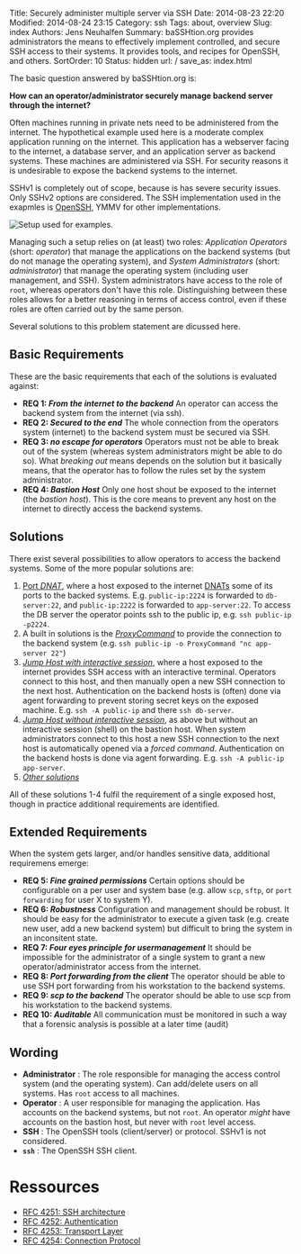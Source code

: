 Title: Securely administer multiple server via SSH
Date: 2014-08-23 22:20
Modified: 2014-08-24 23:15
Category: ssh
Tags: about, overview
Slug: index
Authors: Jens Neuhalfen
Summary: baSSHtion.org provides administrators the means to effectively implement controlled, and secure SSH access to their systems. It provides tools, and recipes for OpenSSH, and others.
SortOrder: 10
Status: hidden
url: /
save_as: index.html

The basic question answered by baSSHtion.org is:

**How can an operator/administrator securely manage backend server through the internet?**

Often machines running in private nets need to be administered from the internet. The hypothetical example used here is a moderate complex application running on the internet. This application has a webserver facing to the internet, a database server, and an application server as backend systems. These machines are administered via SSH. For security reasons it is undesirable to expose the backend systems to the internet. 

SSHv1 is completely out of scope, because is has severe security issues. Only SSHv2 options are considered. The SSH implementation used in the exapmles is [OpenSSH](http://www.openssh.com/), YMMV for other implementations.

![Setup used for examples.]({filename}/images/Overview.png)

Managing such a setup relies on (at least) two roles: _Application Operators_ (short: _operator_) that manage the applications on the backend systems (but do not manage the operating system), and _System Administrators_ (short: _administrator_) that manage the operating system (including user management, and SSH). System administrators have access to the role of `root`, whereas operators don't have this role. Distinguishing between these roles allows for a better reasoning in terms of access control, even if these roles are often carried out by the same person.

Several solutions to this problem statement are dicussed here.

Basic Requirements
----------------------

These are the basic requirements that each of the solutions is evaluated against:

- **REQ 1: _From the internet to the backend_** An operator can access the backend system from the internet (via ssh).
- **REQ 2: _Secured to the end_** The whole connection from the operators system (internet) to the backend system must be secured via SSH.
- **REQ 3: _no escape for operators_** Operators must not be able to break out of the system (whereas system administrators might be able to do so). What _breaking out_ means depends on the solution but it basically means, that the operator has to follow the rules set by the system administrator.
- **REQ 4: _Bastion Host_** Only one host shout be exposed to the internet (the _bastion host_). This is the core means to prevent any host on the internet to directly access the backend systems.

Solutions
----------------------

There exist several possibilities to allow operators to access the backend systems. Some of the more popular solutions are:

1. [Port *DNAT*]({filename}/DNAT.md), where a host exposed to the internet [DNATs](http://en.wikipedia.org/wiki/Network_address_translation#DNAT) some of its ports to the backed systems. E.g. `public-ip:2224` is forwarded to `db-server:22`, and `public-ip:2222` is forwarded to `app-server:22`. To access the DB server the operator points ssh to the public ip, e.g. `ssh public-ip -p2224`.
2. A built in solutions is the [*ProxyCommand*]({filename}/ProxyCommand.md) to provide the connection to the backend system (e.g. `ssh public-ip -o ProxyCommand "nc app-server 22"`)
3. [*Jump Host with interactive session*]({filename}/JumpHostInteractive.md), where a host exposed to the internet provides SSH access with an interactive terminal. Operators connect to this host, and then manually open a new SSH connection to the next host. Authentication on the backend hosts is (often) done via agent forwarding to prevent storing secret keys on the exposed machine. E.g. `ssh -A public-ip` and there `ssh db-server`.
4. [*Jump Host without interactive session*]({filename}/JumpHostNonInteractive.md), as above but without an interactive session (shell) on the bastion host. When system administrators connect to this host a new SSH connection to the next host is automatically opened via a _forced command_. Authentication on the backend hosts is done via agent forwarding. E.g. `ssh -A public-ip app-server`.
5. [*Other solutions*]({filename}/others.md)

All of these solutions 1-4 fulfil the requirement of a single exposed host, though in practice additional requirements are identified.

Extended Requirements
----------------------

When the system gets larger, and/or handles sensitive data, additional requiremens emerge:

- **REQ 5: _Fine grained permissions_** Certain options should be configurable on a per user and system base (e.g. allow `scp`, `sftp`, or `port forwarding` for user X to system Y).
- **REQ 6: _Robustness_** Configuration and management should be robust. It should be easy for the administrator to execute a given task (e.g. create new user, add a new backend system) but difficult to bring the system in an inconsitent state.
- **REQ 7: _Four eyes principle for usermanagement_** It should be impossible for the administrator of a single system to grant a new operator/administrator access from the internet.
- **REQ 8: _Port forwarding from the client_** The operator should be able to use SSH port forwarding from his workstation to the backend systems.
- **REQ 9: _scp to the backend_** The operator should be able to use scp from his workstation to the backend systems.
- **REQ 10: _Auditable_** All communication must be monitored in such a way that a forensic analysis is possible at a later time (audit)


Wording
----------
* **Administrator** : The role responsible for managing the access control system (and the operating system). Can add/delete users on all systems. Has `root` access to all machines.
* **Operator** : A user responsible for managing the application. Has accounts on the backend systems, but not `root`.  An operator *might* have accounts on the bastion host, but never with `root` level access.
* **SSH** : The OpenSSH tools (client/server) or protocol. SSHv1 is not considered.
* **`ssh`** : The OpenSSH SSH client.



# Ressources
* [RFC 4251: SSH architecture](http://datatracker.ietf.org/doc/rfc4251/?include_text=1)
* [RFC 4252: Authentication](http://datatracker.ietf.org/doc/rfc4252/?include_text=1)
* [RFC 4253: Transport Layer](http://datatracker.ietf.org/doc/rfc4253/?include_text=1)
* [RFC 4254: Connection Protocol](http://datatracker.ietf.org/doc/rfc4254/?include_text=1)
